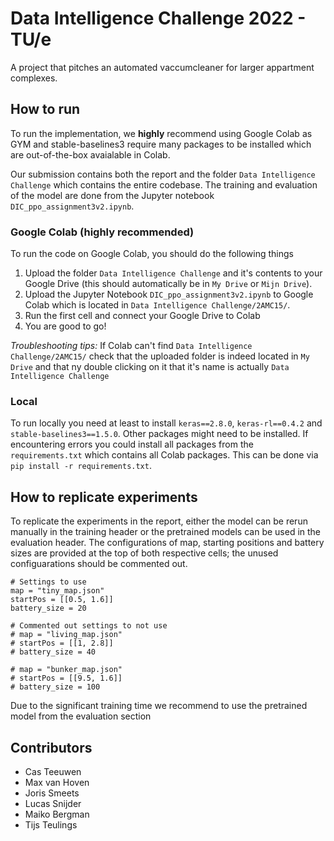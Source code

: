 # Data Intelligence Challenge 2022 - TU/e
A project that pitches an automated vaccumcleaner for larger appartment complexes.


## How to run
To run the implementation, we **highly** recommend using Google Colab as GYM and stable-baselines3 require many packages to be installed which are out-of-the-box avaialable in Colab.

Our submission contains both the report and the folder ```Data Intelligence Challenge``` which contains the entire codebase. The training and evaluation of the model are done from the Jupyter notebook ```DIC_ppo_assignment3v2.ipynb```.

### Google Colab (highly recommended)
To run the code on Google Colab, you should do the following things

1. Upload the folder ```Data Intelligence Challenge``` and it's contents to your Google Drive (this should automatically be in ```My Drive``` or ```Mijn Drive```).
2. Upload the Jupyter Notebook ```DIC_ppo_assignment3v2.ipynb``` to Google Colab which is located in ```Data Intelligence Challenge/2AMC15/```.
3. Run the first cell and connect your Google Drive to Colab
4. You are good to go!

*Troubleshooting tips:* If Colab can't find ```Data Intelligence Challenge/2AMC15/``` check that the uploaded folder is indeed located in ```My Drive``` and that ny double clicking on it that it's name is actually ```Data Intelligence Challenge```

### Local
To run locally you need at least to install ```keras==2.8.0```, ```keras-rl==0.4.2``` and ```stable-baselines3==1.5.0```. Other packages might need to be installed. If encountering errors you could install all packages from the ```requirements.txt``` which contains all Colab packages. This can be done via ```pip install -r requirements.txt```.

## How to replicate experiments
To replicate the experiments in the report, either the model can be rerun manually in the training header or the pretrained models can be used in the evaluation header. The configurations of map, starting positions and battery sizes are provided at the top of both respective cells; the unused configuarations should be commented out.


```
# Settings to use
map = "tiny_map.json"
startPos = [[0.5, 1.6]]
battery_size = 20

# Commented out settings to not use
# map = "living_map.json"
# startPos = [[1, 2.8]]
# battery_size = 40

# map = "bunker_map.json"
# startPos = [[9.5, 1.6]]
# battery_size = 100

```

Due to the significant training time we recommend to use the pretrained model from the evaluation section

## Contributors
* Cas Teeuwen
* Max van Hoven
* Joris Smeets
* Lucas Snijder
* Maiko Bergman
* Tijs Teulings
